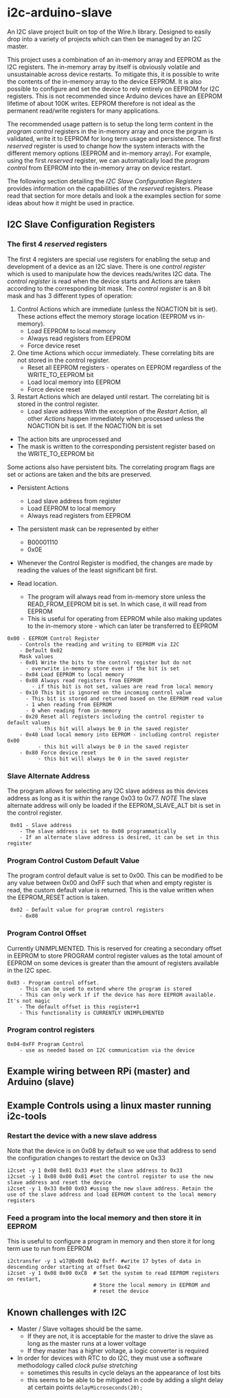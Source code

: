# i2c-arduino-slave
An I2C slave project built on top of the Wire.h library. Designed to easily drop into a variety of projects which can then be managed by an I2C master.

This project uses a combination of an in-memory array and EEPROM as the I2C registers. The in-memory array by itself is obviously volatile and unsustainable across device restarts. To mitigate this, it is possible to write the contents of the in-memory array to the device EEPROM. It is also possible to configure and set the device to rely entirely on EEPROM for I2C registers. This is not recommended since Arduino devices have an EEPROM lifetime of about 100K writes. EEPROM therefore is not ideal as the permanent read/write registers for many applications. 

The recommended usage pattern is to setup the long term content in the *program control* registers in the in-memory array and once the prgram is validated, write it to EEPROM for long term usage and persistence. The first *reserved* register is used to change how the system interacts with the different memory options (EEPROM and in-memory array). For example, using the first *reserved* register, we can automatically load the *program control* from EEPROM into the in-memory array on device restart.  

The following section detailing the *I2C Slave Configuration Registers* provides information on the capabilities of the *reserved* registers. Please read that section for more details and look a the examples section for some ideas about how it might be used in practice.

## I2C Slave Configuration Registers

### The first 4 *reserved* registers
The first 4 registers are special use registers for enabling the setup and development of a device as an I2C slave. There is one *control register* which is used to manipulate how the devices reads/writes I2C data. The *control register* is read when the device starts and Actions are taken according to the corresponding bit mask. The *control register* is an 8 bit mask and has 3 different types of operation:
1. Control Actions which are immediate (unless the NOACTION bit is set). These actions effect the memory storage location (EEPROM vs in-memory).
	* Load EEPROM to local memory 
	* Always read registers from EEPROM
	* Force device reset
1. One time Actions which occur immediately. These correlating bits are not stored in the control register. 
	* Reset all EEPROM registers - operates on EEPROM regardless of the WRITE_TO_EEPROM bit
	* Load local memory into EEPROM
	* Force device reset
1. Restart Actions which are delayed until restart. The correlating bit is stored in the control register.
	* Load slave address
With the exception of the *Restart Action*, all other *Actions* happen immediately when processed unless the NOACTION bit is set. If the NOACTION bit is set 
* The action bits are unprocessed and 
* The mask is written to the corresponding persistent register based on the WRITE_TO_EEPROM bit

Some actions also have persistent bits. The correlating program flags are set or actions are taken and the bits are preserved. 
* Persistent Actions
	* Load slave address from register
	* Load EEPROM to local memory
	* Always read registers from EEPROM
* The persistent mask can be represented by either
	* B00001110  
	* 0x0E
* Whenever the Control Register is modified, the changes are made by reading the values of the least significant bit first.

* Read location.
	* The program will always read from in-memory store unless the READ_FROM_EEPROM bit is set. In which case, it will read from EEPROM
	* This is useful for operating from EEPROM while also making updates to the in-memory store - which can later be transferred to EEPROM

```
0x00 - EEPROM Control Register
    - Controls the reading and writing to EEPROM via I2C
    - Default 0x02
    Mask values 
    - 0x01 Write the bits to the control register but do not
      - overwrite in-memory store even if the bit is set
    - 0x04 Load EEPROM to local memory
    - 0x08 Always read registers from EEPROM
        - if this bit is not set, values are read from local memory
    - 0x10 This bit is ignored on the incoming control value
      - This bit is stored and returned based on the EEPROM read value
      - 1 when reading from EEPROM
      - 0 when reading from in-memory
    - 0x20 Reset all registers including the control register to default values
		  - this bit will always be 0 in the saved register
    - 0x40 Load local memory into EEPROM - including control register 0x00 
		  - this bit will always be 0 in the saved register
    - 0x80 Force device reset 
		  - this bit will always be 0 in the saved register
```

### Slave Alternate Address
The program allows for selecting any I2C slave address as this devices address as long as it is within the range 0x03 to 0x77. *NOTE* The slave alternate address will only be loaded if the EEPR0M_SLAVE_ALT bit is set in the control register.

```
 0x01 - Slave address
    - The slave address is set to 0x08 programmatically
    - If an alternate slave address is desired, it can be set in this register
```

### Program Control Custom Default Value
The program control default value is set to 0x00. This can be modified to be any value between 0x00 and 0xFF such that when and empty register is read, the custom default value is returned. This is the value written when the EEPROM_RESET action is taken.
```
 0x02 - Default value for program control registers
    - 0x00
```

### Program Control Offset
Currently UNIMPLMENTED. This is reserved for creating a secondary offset in EEPROM to store PROGRAM control register values as the total amount of EEPROM on some devices is greater than the amount of registers available in the I2C spec.

```
0x03 - Program control offset. 
	- This can be used to extend where the program is stored
	- This can only work if if the device has more EEPROM available. It's not magic
	- The default offset is this register+1
	- This functionality is CURRENTLY UNIMPLEMENTED
```

### Program control registers
```
0x04-0xFF Program Control
    - use as needed based on I2C communication via the device
```
## Example wiring between RPi (master) and Arduino (slave)

## Example Controls using a linux master running i2c-tools
### Restart the device with a new slave address
Note that the device is on 0x08 by default so we use that address to send the configuration changes to restart the device on 0x33
```
i2cset -y 1 0x08 0x01 0x33 #set the slave address to 0x33
i2cset -y 1 0x08 0x00 0x81 #set the control register to use the new slave address and reset the device 
i2cset -y 1 0x33 0x00 0x03 #using the new slave address. Retain the use of the slave address and load EEPROM content to the local memory registers
```
### Feed a program into the local memory and then store it in EEPROM
This is useful to configure a program in memory and then store it for long term use to run from EEPROM
```
i2ctransfer -y 1 w17@0x08 0x42 0xff- #write 17 bytes of data in descending order starting at offset 0x42
i2cset -y 1 0x08 0x00 0xC8	# Set the system to read EEPROM registers on restart, 
							# Store the local memory in EEPROM and 
							# reset the device
```

## Known challenges with I2C
* Master / Slave voltages should be the same. 
	* If they are not, it is acceptable for the master to drive the slave as long as the master runs at a lower voltage
	* If they master has a higher voltage, a logic converter is required 
* In order for devices with RTC to do I2C, they must use a software methodology called *clock pulse stretching*
    * sometimes this results in cycle delays an the appearance of lost bits
    * this seems to be able to be mitigated in code by adding a slight delay at certain points
        `delayMicroseconds(20);` 



